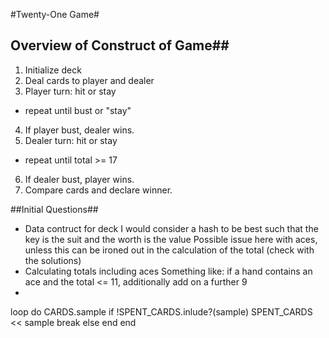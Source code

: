 #Twenty-One Game#

## Overview of Construct of Game##
1. Initialize deck
2. Deal cards to player and dealer
3. Player turn: hit or stay
  - repeat until bust or "stay"
4. If player bust, dealer wins.
5. Dealer turn: hit or stay
  - repeat until total >= 17
6. If dealer bust, player wins.
7. Compare cards and declare winner.

##Initial Questions##
* Data contruct for deck
I would consider a hash to be best such that the key is the suit and the worth is the value
Possible issue here with aces, unless this can be ironed out in the calculation of the total
(check with the solutions)
* Calculating totals including aces
Something like: if a hand contains an ace and the total <= 11, additionally add on a further 9
* 


loop do
  CARDS.sample
  if !SPENT_CARDS.inlude?(sample)
  SPENT_CARDS << sample
  break
  else
  end
end











